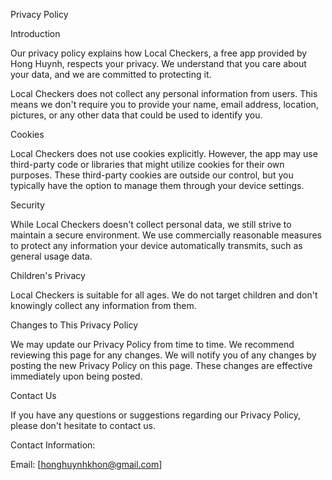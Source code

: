 Privacy Policy

Introduction

Our privacy policy explains how Local Checkers, a free app provided by Hong Huynh, respects your privacy. We understand that you care about your data, and we are committed to protecting it.

Local Checkers does not collect any personal information from users. This means we don't require you to provide your name, email address, location, pictures, or any other data that could be used to identify you.

Cookies

Local Checkers does not use cookies explicitly. However, the app may use third-party code or libraries that might utilize cookies for their own purposes. These third-party cookies are outside our control, but you typically have the option to manage them through your device settings.

Security

While Local Checkers doesn't collect personal data, we still strive to maintain a secure environment. We use commercially reasonable measures to protect any information your device automatically transmits, such as general usage data.

Children's Privacy

Local Checkers is suitable for all ages. We do not target children and don't knowingly collect any information from them.

Changes to This Privacy Policy

We may update our Privacy Policy from time to time. We recommend reviewing this page for any changes. We will notify you of any changes by posting the new Privacy Policy on this page. These changes are effective immediately upon being posted.  

Contact Us

If you have any questions or suggestions regarding our Privacy Policy, please don't hesitate to contact us.

Contact Information:

Email: [honghuynhkhon@gmail.com] 
